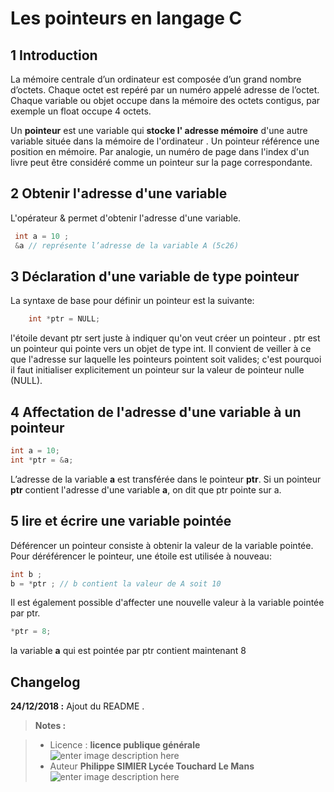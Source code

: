 ﻿# Les pointeurs en langage C

## 1 Introduction
La mémoire centrale d’un ordinateur est composée d’un grand nombre d’octets.  Chaque octet est repéré par un numéro appelé adresse de l’octet. Chaque variable ou objet occupe dans la mémoire des octets contigus, par exemple un float occupe 4 octets.

Un **pointeur** est une variable  qui **stocke l' adresse mémoire** d'une autre variable située dans la mémoire de l'ordinateur . Un pointeur référence une position en mémoire.  Par analogie, un numéro de page dans l'index d'un livre peut être considéré comme un pointeur sur la page correspondante.  

## 2 Obtenir l'adresse d'une variable

L'opérateur & permet d'obtenir l'adresse d'une variable.
```c
 int a = 10 ;
 &a // représente l’adresse de la variable A (5c26)
```
## 3 Déclaration d'une variable de type pointeur
La syntaxe de base pour définir un pointeur est la suivante:
```c
	int *ptr = NULL;
```
l'étoile devant ptr sert juste à indiquer qu'on veut créer un pointeur . 
ptr est un pointeur qui pointe vers un objet de type int. Il convient  de veiller à ce que l'adresse sur laquelle les pointeurs pointent soit valides; c'est pourquoi il faut initialiser explicitement un pointeur sur la valeur de pointeur nulle (NULL).
 
## 4 Affectation de l'adresse d'une variable à un pointeur
```c
int a = 10;
int *ptr = &a;
```
L’adresse de la variable **a** est transférée dans le pointeur **ptr**. Si un pointeur
**ptr** contient l'adresse d'une variable **a**, on dit que ptr pointe sur a. 

## 5 lire et écrire une variable pointée
Déférencer un pointeur consiste à obtenir la valeur de la variable pointée. Pour déréférencer le pointeur, une étoile est utilisée à nouveau:

```c
int b ;
b = *ptr ; // b contient la valeur de A soit 10
```
Il est également possible d'affecter une nouvelle valeur à la variable pointée par ptr.
```c
*ptr = 8;
```
la variable **a** qui est pointée par ptr contient maintenant 8

## Changelog

 **24/12/2018 :** Ajout du README . 
 
 
> **Notes :**


> - Licence : **licence publique générale** ![enter image description here](https://img.shields.io/badge/licence-GPL-green.svg)
> - Auteur **Philippe SIMIER Lycée Touchard Le Mans**
>  ![enter image description here](https://img.shields.io/badge/built-passing-green.svg)
<!-- TOOLBOX 

Génération des badges : https://shields.io/
Génération de ce fichier : https://stackedit.io/editor#




